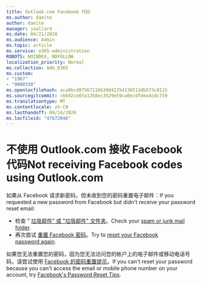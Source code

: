 ```yaml
---
title: Outlook.com Facebook 代码
ms.author: daeite
author: daeite
manager: joallard
ms.date: 04/21/2020
ms.audience: Admin
ms.topic: article
ms.service: o365-administration
ROBOTS: NOINDEX, NOFOLLOW
localization_priority: Normal
ms.collection: Adm_O365
ms.custom:
- "1967"
- "9000338"
ms.openlocfilehash: aca8bcd07567116639d42254138513db573c8115
ms.sourcegitcommit: c6692ce0fa1358ec3529e59ca0ecdfdea4cdc759
ms.translationtype: MT
ms.contentlocale: zh-CN
ms.lasthandoff: 09/14/2020
ms.locfileid: "47672046"
---
```

# <a name="not-receiving-facebook-codes-using-outlookcom"></a><span data-ttu-id="178fc-102">不使用 Outlook.com 接收 Facebook 代码</span><span class="sxs-lookup"><span data-stu-id="178fc-102">Not receiving Facebook codes using Outlook.com</span></span>

<span data-ttu-id="178fc-103">如果从 Facebook 请求新密码，但未收到您的密码重置电子邮件：</span><span class="sxs-lookup"><span data-stu-id="178fc-103">If you requested a new password from Facebook but didn't receive your password reset email:</span></span>

- <span data-ttu-id="178fc-104">检查 " [垃圾邮件" 或 "垃圾邮件" 文件夹](https://outlook.live.com/mail/junkemail)。</span><span class="sxs-lookup"><span data-stu-id="178fc-104">Check your [spam or junk mail folder](https://outlook.live.com/mail/junkemail).</span></span>
- <span data-ttu-id="178fc-105">再次尝试 [重置 Facebook 密码](https://aka.ms/facebook-password-reset)。</span><span class="sxs-lookup"><span data-stu-id="178fc-105">Try to [reset your Facebook password again](https://aka.ms/facebook-password-reset).</span></span>

<span data-ttu-id="178fc-106">如果您无法重置您的密码，因为您无法访问您的帐户上的电子邮件或移动电话号码，请尝试使用 [Facebook 的密码重置提示](https://aka.ms/facebook-password-help)。</span><span class="sxs-lookup"><span data-stu-id="178fc-106">If you can't reset your password because you can't access the email or mobile phone number on your account, try [Facebook's Password Reset Tips](https://aka.ms/facebook-password-help).</span></span>